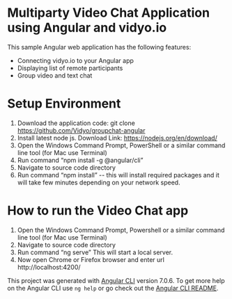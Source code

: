 # Multiparty Video Chat Application using Angular and vidyo.io

This sample Angular web application has the following features:

* Connecting vidyo.io to your Angular app
* Displaying list of remote participants
* Group video and text chat

# Setup Environment

1.	Download the application code: git clone https://github.com/Vidyo/groupchat-angular 
2.	Install latest node js.
Download Link: https://nodejs.org/en/download/
3.	Open the Windows Command Prompt, PowerShell or a similar command line tool (for Mac use Terminal)
4.	Run command 
“npm install -g @angular/cli”
5.	Navigate to source code directory 
6.	Run command 
“npm install” -- this will install required packages and it will take few minutes depending on your network speed.

# How to run the Video Chat app 
1.	Open the Windows Command Prompt, Powershell or a similar command line tool (for Mac use Terminal)
2.	Navigate to source code directory
3.	Run command 
“ng serve” 
This will start a local server.
4.	Now open Chrome or Firefox browser and enter url http://localhost:4200/







This project was generated with [Angular CLI](https://github.com/angular/angular-cli) version 7.0.6.
To get more help on the Angular CLI use `ng help` or go check out the [Angular CLI README](https://github.com/angular/angular-cli/blob/master/README.md).

